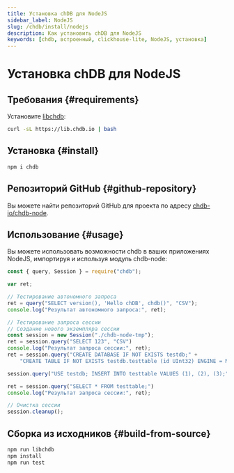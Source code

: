 ```yaml
---
title: Установка chDB для NodeJS
sidebar_label: NodeJS
slug: /chdb/install/nodejs
description: Как установить chDB для NodeJS
keywords: [chdb, встроенный, clickhouse-lite, NodeJS, установка]
---
```



# Установка chDB для NodeJS

## Требования {#requirements}

Установите [libchdb](https://github.com/chdb-io/chdb):

```bash
curl -sL https://lib.chdb.io | bash
```

## Установка {#install}

```bash
npm i chdb
```

## Репозиторий GitHub {#github-repository}

Вы можете найти репозиторий GitHub для проекта по адресу [chdb-io/chdb-node](https://github.com/chdb-io/chdb-node).


## Использование {#usage}

Вы можете использовать возможности chdb в ваших приложениях NodeJS, импортируя и используя модуль chdb-node:

```javascript
const { query, Session } = require("chdb");

var ret;

// Тестирование автономного запроса
ret = query("SELECT version(), 'Hello chDB', chdb()", "CSV");
console.log("Результат автономного запроса:", ret);

// Тестирование запроса сессии
// Создание нового экземпляра сессии
const session = new Session("./chdb-node-tmp");
ret = session.query("SELECT 123", "CSV")
console.log("Результат запроса сессии:", ret);
ret = session.query("CREATE DATABASE IF NOT EXISTS testdb;" +
    "CREATE TABLE IF NOT EXISTS testdb.testtable (id UInt32) ENGINE = MergeTree() ORDER BY id;");

session.query("USE testdb; INSERT INTO testtable VALUES (1), (2), (3);")

ret = session.query("SELECT * FROM testtable;")
console.log("Результат запроса сессии:", ret);

// Очистка сессии
session.cleanup();
```

## Сборка из исходников {#build-from-source}

```bash
npm run libchdb
npm install
npm run test
```
